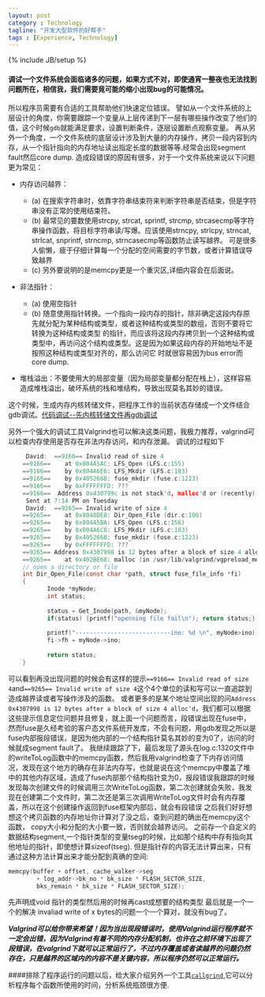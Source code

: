 ```yaml
---
layout: post
category : Technology 
tagline: "开发大型软件的好帮手"
tags : [Experience, Technology]
---
```

{% include JB/setup %}

#### 调试一个文件系统会面临诸多的问题，如果方式不对，即使通宵一整夜也无法找到问题所在，相信我，我们需要竟可能的缩小出现bug的可能情况。

所以程序员需要有合适的工具帮助他们快速定位错误。
譬如从一个文件系统的上层设计的角度，你需要跟踪一个变量从上层传递到下一层有哪些操作改变了他们的值，这个时候`gdb`就能满足要求，设置判断条件，逐层设置断点观察变量。
再从另外一个角度，一个文件系统的底层设计涉及到大量的内存操作，拷贝一段内容到内存，从一个指针指向的内存地址读出指定长度的数据等等.经常会出现segment fault然后core dump.
造成段错误的原因有很多，对于一个文件系统来说以下问题更为常见：

* 内存访问越界：
    * (a) 在搜索字符串时，依靠字符串结束符来判断字符串是否结束，但是字符串没有正常的使用结束符。
    * (b) 最常见的要数使用strcpy, strcat, sprintf, strcmp, strcasecmp等字符串操作函数，将目标字符串读/写爆。应该使用strncpy, strlcpy, strncat, strlcat, snprintf, strncmp, strncasecmp等函数防止读写越界。
可是很多人偷懒，疲于仔细计算每一个分配的空间需要的字节数，或者计算错误导致越界
    * (c) 另外要说明的是memcpy更是一个重灾区,详细内容会在后面说。

* 非法指针：
    * (a) 使用空指针
    * (b) 随意使用指针转换。一个指向一段内存的指针，除非确定这段内存原先就分配为某种结构或类型，或者这种结构或类型的数组，否则不要将它转换为这种结构或类型 的指针，而应该将这段内存拷贝到一个这种结构或类型中，再访问这个结构或类型。这是因为如果这段内存的开始地址不是按照这种结构或类型对齐的，那么访问它 时就很容易因为bus error而core dump.

* 堆栈溢出：不要使用大的局部变量（因为局部变量都分配在栈上），这样容易造成堆栈溢出，破坏系统的栈和堆结构，导致出现莫名其妙的错误。

这个时候，生成内存内核转储文件，把程序工作的当前状态存储成一个文件结合gdb调试。[代码调试--先内核转储文件再gdb调试](http://blog.csdn.net/hust_wusen/article/details/8776116)

另外一个强大的调试工具Valgrind也可以解决这类问题，我极力推荐，valgrind可以检查内存使用是否存在非法内存访问，和内存泄漏。
调试的过程如下
```c    
     David:  ==9166== Invalid read of size 4
    ==9166==    at 0x804A5AC: LFS_Open (LFS.c:155)
    ==9166==    by 0x804A6E6: LFS_Mkdir (LFS.c:183)
    ==9166==    by 0x405266B: fuse_mkdir (fuse.c:1223)
    ==9166==    by 0xFFFFFFFD: ???
    ==9166==  Address 0x430799c is not stack'd, malloc'd or (recently) free'd
     Sent at 7:14 PM on Tuesday
     David:  ==9265== Invalid write of size 4
    ==9265==    at 0x8048DE8: Dir_Open_File (dir.c:106)
    ==9265==    by 0x804A5BA: LFS_Open (LFS.c:156)
    ==9265==    by 0x804A6C8: LFS_Mkdir (LFS.c:183)
    ==9265==    by 0x405266B: fuse_mkdir (fuse.c:1223)
    ==9265==    by 0xFFFFFFFD: ???
    ==9265== Address 0x4307998 is 12 bytes after a block of size 4 alloc'd
    ==9265==    at 0x402BE68: malloc (in /usr/lib/valgrind/vgpreload_memcheck-x86-linux.so)
    // open a directory or file
    int Dir_Open_File(const char *path, struct fuse_file_info *fi)
    {
           Inode *myNode;
           int status;
    
           status = Get_Inode(path, &myNode);
           if(status) {printf("openning file fail\n"); return status;}
    
           printf("---------------------------ino: %d \n", myNode>ino);
           fi->fh = myNode->ino;
    
           return status;
    }
```

可以看到再没出现问题的时候会有这样的提示`==9166== Invalid read of size 4`and`==9265== Invalid write of size 4`这个4个单位的读和写可以一直追踪到造成越界读或者写操作涉及的函数。
或者更多的是某个地址空间出现的问`Address 0x4307998 is 12 bytes after a block of size 4 alloc'd`，我们都可以根据这些提示信息定位问题并且修复，就上面一个问题而言，段错误出现在fuse中，然而fuse是久经考验的客户态文件系统开发库，不会有问题，用gdb发现之所以是fuse内部报段错误，是因为他内部的一个结构指针莫名其妙的变为0了，访问的时候就成segment fault了。 
我继续跟踪了下，最后发现了源头在log.c:1320文件中的writeToLog函数中的memcpy函数，然后我用valgrind检查了下内存访问情况，发现在这个地方的确存在非法内存写，也就是说在这个memcpy中覆盖了堆中的其他内存区域，造成了fuse内部那个结构指针变为0，报段错误我跟踪的时候发现每次创建文件的时候调用三次WriteToLog函数，第二次创建就会失败，我发现在创建第二个文件时，第二次还是第三次调用WriteToLog文件时会有内存覆盖，所以在这个创建操作返回到fuse框架内部后，就会有段错误 
之后我们好好想想这个拷贝函数的内存地址你计算对了没之后，查到问题的确出在memcpy这个函数， copy大小和分配的大小要一致，否则就会越界访问。
之前存一个自定义的数据结构segment,一个指针类型的变量tseg的时候，比如那个结构中存有指向其他地址的指针，即使想计算sizeof(tseg). 但是指针存的内容无法计算出来，只有通过这种方法计算出来才能分配到真确的空间:

```c
memcpy(buffer + offset, cache_walker->seg
        + log_addr->bk_no * bk_size * FLASH_SECTOR_SIZE,
        bks_remain * bk_size * FLASH_SECTOR_SIZE);
```
 
先声明成void 指针的类型然后用的时候再cast成想要的结构类型
最后就是一个一个的解决 invaliad write of x bytes的问题一个一个算对，就没有bug了。

___Valgrind可以给你带来希望！因为当出现段错误时，使用Valgrind运行程序就不一定会出错，因为Valgrind有着不同的内存分配机制，也许在之前环境下出现了段错误，在valgrind下就可以正常运行了，不过内存覆盖或者读越界的问题仍然存在，只是越界的区域内的内容不是关键内容，所以程序仍然可以正常运行。___


####排除了程序运行的问题以后，给大家介绍另外一个工具[`callgrind`](http://valgrind.org/info/tools.html#callgrind),它可以分析程序每个函数所使用的时间，分析系统瓶颈很方便.
